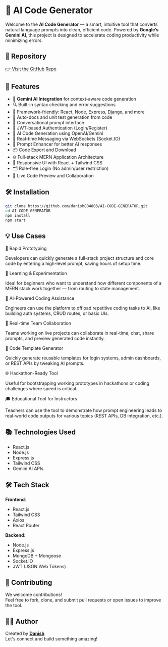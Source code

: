 # 🧠 AI Code Generator 

Welcome to the **AI Code Generator** — a smart, intuitive tool that converts natural language prompts into clean, efficient code. Powered by **Google’s Gemini AI**, this project is designed to accelerate coding productivity while minimizing errors.

## 🔗 Repository

[👉 Visit the GitHub Repo](https://github.com/danish884803/AI-CODE-GENERATOR)

## 🚀 Features

- 🧠 **Gemini AI Integration** for context-aware code generation  
- 🔍 Built-in syntax checking and error suggestions  
- 🧩 Framework-friendly: React, Node, Express, Django, and more  
- 📄 Auto-docs and unit test generation from code  
- 💬 Conversational prompt interface
- 🔐 JWT-based Authentication (Login/Register)
- 🤖 AI Code Generation using OpenAI/Gemini
- 💬 Real-time Messaging via WebSockets (Socket.IO)
- 🧠 Prompt Enhancer for better AI responses
- 📦 Code Export and Download
- 🌐 Full-stack MERN Application Architecture
- 🎨 Responsive UI with React + Tailwind CSS
- 🗂️ Role-free Login (No admin/user restriction)
- 🔄 Live Code Preview and Collaboration


## 🛠️ Installation

```bash
git clone https://github.com/danish884803/AI-CODE-GENERATOR.git
cd AI-CODE-GENERATOR
npm install
npm start
```


## 💡 Use Cases 
🚀 Rapid Prototyping

Developers can quickly generate a full-stack project structure and core code by entering a high-level prompt, saving hours of setup time.

🧪 Learning & Experimentation

Ideal for beginners who want to understand how different components of a MERN stack work together — from routing to state management.

🧠 AI-Powered Coding Assistance

Engineers can use the platform to offload repetitive coding tasks to AI, like building auth systems, CRUD routes, or basic UIs.

💬 Real-time Team Collaboration

Teams working on live projects can collaborate in real-time, chat, share prompts, and preview generated code instantly.

📂 Code Template Generator

Quickly generate reusable templates for login systems, admin dashboards, or REST APIs by tweaking AI prompts.

🌐 Hackathon-Ready Tool

Useful for bootstrapping working prototypes in hackathons or coding challenges where speed is critical.

🎓 Educational Tool for Instructors

Teachers can use the tool to demonstrate how prompt engineering leads to real-world code outputs for various topics (REST APIs, DB integration, etc.).
## 📚 Technologies Used

- React.js  
- Node.js  
- Express.js  
- Tailwind CSS  
- Gemini AI APIs
  
## 🛠️ Tech Stack

**Frontend**:  
- React.js  
- Tailwind CSS  
- Axios  
- React Router  

**Backend**:  
- Node.js  
- Express.js  
- MongoDB + Mongoose  
- Socket.IO  
- JWT (JSON Web Tokens)  

## 🤝 Contributing

We welcome contributions!  
Feel free to fork, clone, and submit pull requests or open issues to improve the tool.


## 🙋‍♂️ Author

Created by [**Danish**](https://github.com/danish884803)  
Let's connect and build something amazing!
